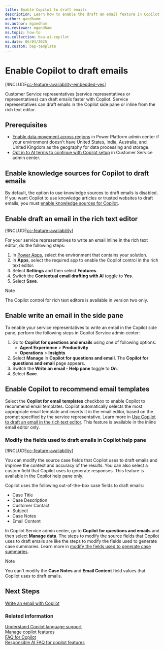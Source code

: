 ```yaml
---
title: Enable Copilot to draft emails 
description: Learn how to enable the draft an email feature in Copilot to help customer service representatives draft emails faster.
author: gandhamm 
ms.author: mgandham 
ms.reviewer: mgandham
ms.topic: how-to 
ms.collection: bap-ai-copilot
ms.date: 06/04/2025
ms.custom: bap-template 
---
```


# Enable Copilot to draft emails 

[!INCLUDE[cc-feature-availability-embedded-yes](../includes/cc-feature-availability-embedded-yes.md)]

Customer Service representatives (service representatives or representatives) can draft emails faster with Copilot. Service representatives can draft emails in the Copilot side pane or inline from the rich text editor. 

## Prerequisites

- [Enable data movement across regions](/power-platform/admin/geographical-availability-copilot#enable-data-movement-across-regions) in Power Platform admin center if your environment doesn't have United States, India, Australia, and United Kingdom as the geography for data processing and storage.
- [Opt in to AI terms to continue with Copilot setup](configure-copilot-features.md#opt-in-to-continue-with-copilot-setup) in Customer Service admin center.


## Enable knowledge sources for Copilot to draft emails

By default, the option to use knowledge sources to draft emails is disabled. If you want Copilot to use knowledge articles or trusted websites to draft emails, you must [enable knowledge sources for Copilot](copilot-enable-help-pane.md#enable-knowledge-base).


## Enable draft an email in the rich text editor

[!INCLUDE[cc-feature-availability](../includes/cc-feature-availability.md)]


For your service representatives to write an email inline in the rich text editor, do the following steps:

1. In [Power Apps](https://make.powerapps.com/), select the environment that contains your solution.
1. In **Apps**, select the required app to enable the Copilot control in the rich text editor.
1. Select **Settings** and then select **Features**.
1. Switch the **Contextual email drafting with AI** toggle to **Yes**.
1. Select **Save**.

> [!NOTE]
> The Copilot control for rich text editors is available in version two only.

## Enable write an email in the side pane

To enable your service representatives to write an email in the Copilot side pane, perform the following steps in Copilot Service admin center:

1. Go to **Copilot for questions and emails** using one of following options:
      - **Agent Experience** > **Productivity** 
      - **Operations** > **Insights**
1. Select **Manage** in **Copilot for questions and email**. The **Copilot for questions and email** page appears. 
1. Switch the **Write an email - Help pane** toggle to **On**.
1. Select **Save**.

## Enable Copilot to recommend email templates

Select the **Copilot for email templates** checkbox to enable Copilot to recommend email templates. Copilot automatically selects the most appropriate email template and inserts it in the email editor, based on the prompt specified by the service representative. Learn more in [Use Copilot to draft an email in the rich text editor](/dynamics365/contact-center/use/use-copilot-email#use-copilot-to-draft-an-email). This feature is available in the inline email editor only.

### Modify the fields used to draft emails in Copilot help pane

[!INCLUDE[cc-feature-availability](../includes/cc-feature-availability.md)]

You can modify the source case fields that Copilot uses to draft emails and improve the context and accuracy of the results. You can also select a custom field that Copilot uses to generate responses. This feature is available in the Copilot help pane only.

Copilot uses the following out-of-the-box case fields to draft emails:

- Case Title
- Case Description
- Customer Contact
- Subject
- Case Notes
- Email Content

In Copilot Service admin center, go to **Copilot for questions and emails** and then select **Manage data**. The steps to modify the source fields that Copilot uses to draft emails are like the steps to modify the fields used to generate case summaries. Learn more in [modify the fields used to generate case summaries](/dynamics365/customer-service/administer/copilot-map-custom-fields#modify-the-fields-used-to-generate-case-summaries).

> [!NOTE]
> You can't modify the **Case Notes** and **Email Content** field values that Copilot uses to draft emails.

## Next Steps

[Write an email with Copilot](../use/use-copilot-email.md)

### Related information

[Understand Copilot language support](../use/copilot-language-support.md)  
[Manage copilot features](../administer/configure-copilot-features.md)   
[FAQ for Copilot](/dynamics365/customer-service/administer/faq-copilot-features)    
[Responsible AI FAQ for copilot features](/dynamics365/customer-service/implement/faq-responsible-ai-copilot)   
